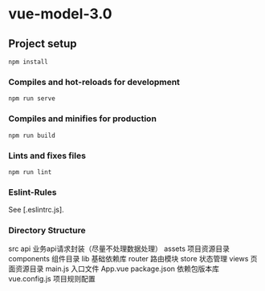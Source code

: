 # vue-model-3.0

## Project setup
```
npm install
```

### Compiles and hot-reloads for development
```
npm run serve
```

### Compiles and minifies for production
```
npm run build
```

### Lints and fixes files
```
npm run lint
```

### Eslint-Rules
See [.eslintrc.js].

### Directory Structure
src
  api         业务api请求封装（尽量不处理数据处理）
  assets      项目资源目录
  components  组件目录
  lib         基础依赖库
  router      路由模块
  store       状态管理
  views       页面资源目录
  main.js     入口文件
  App.vue
package.json  依赖包版本库
vue.config.js 项目规则配置